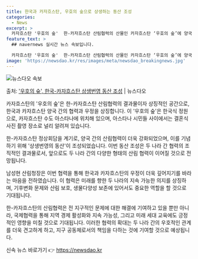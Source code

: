 ```yaml
---
title: 한국과 카자흐스탄, 우호의 숲으로 상생하는 동산 조성
categories:
  - News
excerpt: >
  카자흐스탄 '우호의 숲'  한-카자흐스탄 산림협력의 산물인 카자흐스탄 ‘우호의 숲’에 양국의 상생 번영을 위…
feature_text: >
  ## navernews 실시간 뉴스 속보입니다.

  카자흐스탄 '우호의 숲'  한-카자흐스탄 산림협력의 산물인 카자흐스탄 ‘우호의 숲’에 양국의 상생 번영을 위…
image: 'https://newsdao.kr/res/images/meta/newsdao_breakingnews.jpg'
---
```


![뉴스다오 속보](https://newsdao.kr/res/images/meta/newsdao_breakingnews.jpg)

<p>출처: <a href="https://newsdao.kr/4240" rel="dofollow">'우호의 숲', 한국-카자흐스탄 상생번영 동산 조성</a> | 뉴스다오</p>

카자흐스탄의 '우호의 숲'은 한-카자흐스탄 산림협력의 결과물이자 상징적인 공간으로, 한국과 카자흐스탄 양국 간의 협력과 우정을 상징합니다. 이 '우호의 숲'은 한국식 정원으로, 카자흐스탄 수도 아스타나에 위치해 있으며, 아스타나 시민들 사이에서는 결혼식 사진 촬영 장소로 널리 알려져 있습니다.

한-카자흐스탄 정상회담을 계기로, 양국 간의 산림협력이 더욱 강화되었으며, 이를 기념하기 위해 '상생번영의 동산'이 조성되었습니다. 이번 동산 조성은 두 나라 간 협력의 조직적인 결과물로서, 앞으로도 두 나라 간의 다양한 형태의 산림 협력이 이어질 것으로 전망됩니다.

남성현 산림청장은 이번 협력을 통해 한국과 카자흐스탄의 우정이 더욱 깊어지기를 바라는 마음을 전하였습니다. 이 협력은 미래를 향한 두 나라의 지속 가능한 의지를 상징하며, 기후변화 문제와 산림 보호, 생물다양성 보존에 있어서도 중요한 역할을 할 것으로 기대됩니다.

한-카자흐스탄의 산림협력은 전 지구적인 문제에 대한 해결에 기여하고 있을 뿐만 아니라, 국제협력을 통해 지역 경제 활성화와 지속 가능성, 그리고 미래 세대 교육에도 긍정적인 영향을 미칠 것으로 기대됩니다. 이러한 협력의 확대는 두 나라 간의 우호적인 관계를 더욱 견고하게 하고, 지구 공동체로서의 책임을 다하는 것에 기여할 것으로 예상됩니다. 

신속 뉴스 바로가기 👉 <a href="https://newsdao.kr" rel="dofollow">https://newsdao.kr</a>


